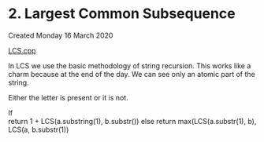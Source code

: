 # 2. Largest Common Subsequence
Created Monday 16 March 2020

[LCS.cpp](./Codes/LCS.cpp)

In LCS we use the basic methodology of string recursion. This works like a charm because at the end of the day. We can see only an atomic part of the string. 

Either the letter is present or it is not.

If  
return 1 + LCS(a.substring(1), b.substr())
else
return max(LCS(a.substr(1), b), LCS(a, b.substr(1))


